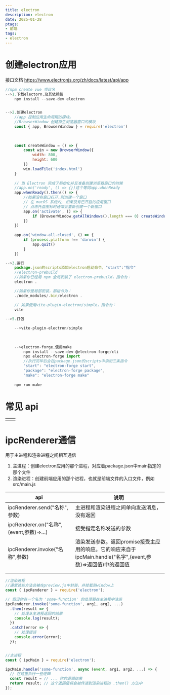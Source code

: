 ```yaml
---
title: electron
description: electron
date: 2025-01-28
ptags:
- 前端
tags:
- electron
---
```

# 创建electron应用
接口文档
	https://www.electronjs.org/zh/docs/latest/api/app

```javascript
//npm create vue 项目名
-->1.下载electorn,及其依赖包
	npm install --save-dev electron


-->2.创建electron
	//app 控制应用生命周期的模块。
	//BrowserWindow 创建原生浏览器窗口的模块
	const { app, BrowserWindow } = require('electron')
	
	
	
	const createWindow = () => {  
		const win = new BrowserWindow({  
			width: 800,  
			height: 600  
		})  
		win.loadFile('index.html')  
	}
	
	// 当 Electron 完成了初始化并且准备创建浏览器窗口的时候
	//app.on('ready', () => {})这个等同app.whenReady
	app.whenReady().then(() => {  
		//如果没有窗口打开,则创建一个窗口
		// 在 macOS 系统内, 如果没有已开启的应用窗口  
		// 点击托盘图标时通常会重新创建一个新窗口
		app.on('activate', () => {  
			if (BrowserWindow.getAllWindows().length === 0) createWindow()  
		})
	})
	
	app.on('window-all-closed', () => {  
		if (process.platform !== 'darwin') {  
			app.quit()  
		}
	})

-->3.运行
    package.json的scripts添加electron启动命令，"start":"指令"
    //electron-prebuild
	//如果你已经用 npm 全局安装了 electron-prebuild，指令为：
	electron .

	//如果你是局部安装，那指令为：
	./node_modules/.bin/electron .

    // 如果使用vite-plugin-electron/simple，指令为：
    vite
    
-->5.打包

	-->vite-plugin-electron/simple
			
		
		
	-->electron-forge,使用make
		npm install --save-dev @electron-forge/cli  
		npx electron-forge import
		//执行完毕后会在package.json的scripts中添加三条指令
		"start": "electron-forge start",  
		"package": "electron-forge package",  
		"make": "electron-forge make"
	
	npm run make
```
# 常见 api

|     |     |
| --- | --- |
|     |     |
# ipcRenderer通信
用于主进程和渲染进程之间相互通信
1. 主进程：创建electron应用的那个进程，对应着package.json中main指定的那个文件
2. 渲染进程：创建前端应用的那个进程，也就是前端文件的入口文件，例如src/main.js

| api                                | 说明                                                                        |
| ---------------------------------- | ------------------------------------------------------------------------- |
| ipcRenderer.send("名称",参数)          | 主进程和渲染进程之间单向发送消息，没有返回                                                     |
| ipcRenderer.on("名称",(event,参数)=>…) | 接受指定名称发送的参数                                                               |
| ipcRenderer.invoke("名称",参数)        | 渲染发送参数。返回promise接受主应用的响应。它的响应来自于ipcMain.handle("名字",(event,参数)=>返回值)中的返回值 |
|                                    |                                                                           |
|                                    |                                                                           |
```js
//渲染进程
//通常这些方法会被在preview.js中封装，并挂载到window上
const { ipcRenderer } = require('electron');

// 假设你有一个名为 'some-function' 的处理器在主进程中注册
ipcRenderer.invoke('some-function', arg1, arg2, ...)
  .then(result => {
    // 处理从主进程返回的结果
    console.log(result);
  })
  .catch(error => {
    // 处理错误
    console.error(error);
  });


//主进程
const { ipcMain } = require('electron');

ipcMain.handle('some-function', async (event, arg1, arg2, ...) => {
  // 在这里执行一些逻辑
  const result = // ... 你的逻辑结果
  return result; // 这个返回值将会被传递到渲染进程的 .then() 方法中
});

```
